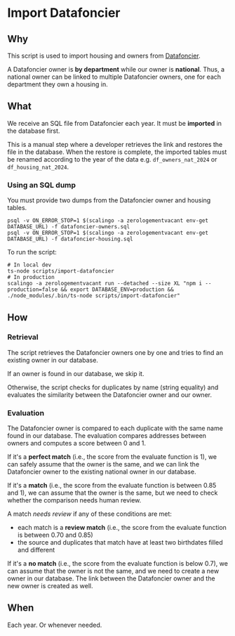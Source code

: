 # Import Datafoncier

## Why

This script is used to import housing and owners from [Datafoncier](https://doc-datafoncier.cerema.fr/doc/ff/).

A Datafoncier owner is **by department** while our owner is **national**.
Thus, a national owner can be linked to multiple Datafoncier owners, one for
each department they own a housing in.

## What

We receive an SQL file from Datafoncier each year.
It must be **imported** in the database first.

This is a manual step where a developer retrieves the link and restores the file
in the database. When the restore is complete, the imported tables must be
renamed according to the year of the data e.g. `df_owners_nat_2024` or
`df_housing_nat_2024`.

### Using an SQL dump

You must provide two dumps from the Datafoncier owner and housing tables.

```shell
psql -v ON_ERROR_STOP=1 $(scalingo -a zerologementvacant env-get DATABASE_URL) -f datafoncier-owners.sql
psql -v ON_ERROR_STOP=1 $(scalingo -a zerologementvacant env-get DATABASE_URL) -f datafoncier-housing.sql
```

To run the script:

```shell
# In local dev
ts-node scripts/import-datafoncier
# In production
scalingo -a zerologementvacant run --detached --size XL "npm i --production=false && export DATABASE_ENV=production && ./node_modules/.bin/ts-node scripts/import-datafoncier"
```

## How

### Retrieval

The script retrieves the Datafoncier owners one by one and tries to find
an existing owner in our database.

If an owner is found in our database, we skip it.

Otherwise, the script checks for duplicates by name (string equality)
and evaluates the similarity between the Datafoncier owner and our owner.

### Evaluation

The Datafoncier owner is compared to each duplicate with the same name found
in our database. The evaluation compares addresses between owners
and computes a score between 0 and 1.

If it's a **perfect match** (i.e., the score from the evaluate function is 1),
we can safely assume that the owner is the same, and we can link the Datafoncier
owner to the existing national owner in our database.

If it's a **match** (i.e., the score from the evaluate function is between
0.85 and 1), we can assume that the owner is the same, but we need to check
whether the comparison needs human review.

A match *needs review* if any of these conditions are met:
- each match is a **review match** (i.e., the score from the evaluate function
is between 0.70 and 0.85)
- the source and duplicates that match have at least two birthdates filled and
different

If it's a **no match** (i.e., the score from the evaluate function is below 0.7),
we can assume that the owner is not the same, and we need to create a new owner
in our database. The link between the Datafoncier owner and the new owner is
created as well.

## When

Each year. Or whenever needed.
